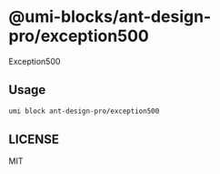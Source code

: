 # @umi-blocks/ant-design-pro/exception500

Exception500

## Usage

```sh
umi block ant-design-pro/exception500
```

## LICENSE

MIT
